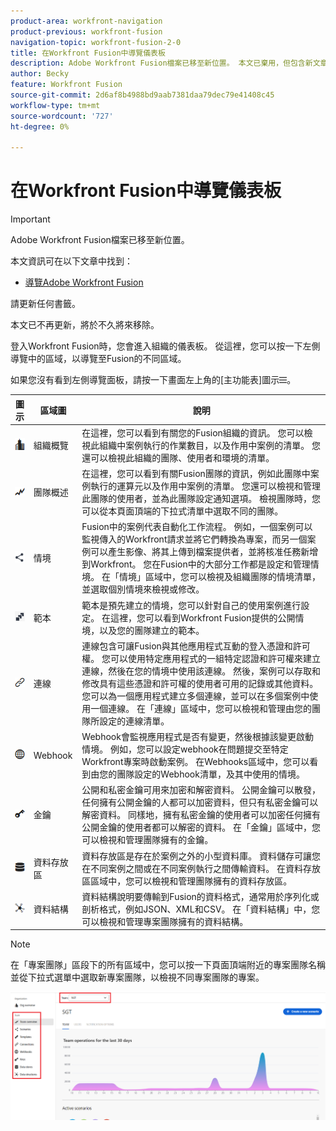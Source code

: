 ```yaml
---
product-area: workfront-navigation
product-previous: workfront-fusion
navigation-topic: workfront-fusion-2-0
title: 在Workfront Fusion中導覽儀表板
description: Adobe Workfront Fusion檔案已移至新位置。 本文已棄用，但包含新文章的連結，內容涵蓋此功能。
author: Becky
feature: Workfront Fusion
source-git-commit: 2d6af8b4988bd9aab7381daa79dec79e41408c45
workflow-type: tm+mt
source-wordcount: '727'
ht-degree: 0%

---
```


# 在Workfront Fusion中導覽儀表板

>[!IMPORTANT]
>
>Adobe Workfront Fusion檔案已移至新位置。
>
>本文資訊可在以下文章中找到：
>
>* [導覽Adobe Workfront Fusion](https://experienceleague.adobe.com/docs/workfront-fusion/using/get-started-with-fusion/navigate-workfront-fusion/navigate-workfront-fusion.html)
>
>請更新任何書籤。
>
>本文已不再更新，將於不久將來移除。

登入Workfront Fusion時，您會進入組織的儀表板。 從這裡，您可以按一下左側導覽中的區域，以導覽至Fusion的不同區域。

如果您沒有看到左側導覽面板，請按一下畫面左上角的[主功能表]圖示![主功能表](assets/main-menu-icon-left-nav.png)。

| 圖示 | 區域圖 | 說明 |
|---|---|---|
| ![組織概觀圖示](assets/org-overview-icon.png) | 組織概覽 | 在這裡，您可以看到有關您的Fusion組織的資訊。 您可以檢視此組織中案例執行的作業數目，以及作用中案例的清單。 您還可以檢視此組織的團隊、使用者和環境的清單。 |
| ![團隊概觀圖示](assets/team-overview-icon.png) | 團隊概述 | 在這裡，您可以看到有關Fusion團隊的資訊，例如此團隊中案例執行的運算元以及作用中案例的清單。 您還可以檢視和管理此團隊的使用者，並為此團隊設定通知選項。 檢視團隊時，您可以從本頁面頂端的下拉式清單中選取不同的團隊。 |
| ![案例圖示](assets/scenarios-icon.png) | 情境 | Fusion中的案例代表自動化工作流程。 例如，一個案例可以監視傳入的Workfront請求並將它們轉換為專案，而另一個案例可以產生影像、將其上傳到檔案提供者，並將核准任務新增到Workfront。 您在Fusion中的大部分工作都是設定和管理情境。 在「情境」區域中，您可以檢視及組織團隊的情境清單，並選取個別情境來檢視或修改。 |
| ![範本圖示](assets/fusion-template-icon.png) | 範本 | 範本是預先建立的情境，您可以針對自己的使用案例進行設定。 在這裡，您可以看到Workfront Fusion提供的公開情境，以及您的團隊建立的範本。 |
| ![連線圖示](assets/connections-icon.png) | 連線 | 連線包含可讓Fusion與其他應用程式互動的登入憑證和許可權。 您可以使用特定應用程式的一組特定認證和許可權來建立連線，然後在您的情境中使用該連線。 然後，案例可以存取和修改具有這些憑證和許可權的使用者可用的記錄或其他資料。 您可以為一個應用程式建立多個連線，並可以在多個案例中使用一個連線。 在「連線」區域中，您可以檢視和管理由您的團隊所設定的連線清單。 |
| ![webhooks圖示](assets/webhooks-icon.png) | Webhook | Webhook會監視應用程式是否有變更，然後根據該變更啟動情境。 例如，您可以設定webhook在問題提交至特定Workfront專案時啟動案例。 在Webhooks區域中，您可以看到由您的團隊設定的Webhook清單，及其中使用的情境。 |
| ![鍵圖示](assets/keys-icon.png) | 金鑰 | 公開和私密金鑰可用來加密和解密資料。 公開金鑰可以散發，任何擁有公開金鑰的人都可以加密資料，但只有私密金鑰可以解密資料。 同樣地，擁有私密金鑰的使用者可以加密任何擁有公開金鑰的使用者都可以解密的資料。 在「金鑰」區域中，您可以檢視和管理團隊擁有的金鑰。 |
| ![資料存放區圖示](assets/datastores-icon.png) | 資料存放區 | 資料存放區是存在於案例之外的小型資料庫。 資料儲存可讓您在不同案例之間或在不同案例執行之間傳輸資料。 在資料存放區區域中，您可以檢視和管理團隊擁有的資料存放區。 |
| ![資料結構圖示](assets/datastructures-icon.png) | 資料結構 | 資料結構說明要傳輸到Fusion的資料格式，通常用於序列化或剖析格式，例如JSON、XML和CSV。 在「資料結構」中，您可以檢視和管理專案團隊擁有的資料結構。 |

>[!NOTE]
>
>在「專案團隊」區段下的所有區域中，您可以按一下頁面頂端附近的專案團隊名稱並從下拉式選單中選取新專案團隊，以檢視不同專案團隊的專案。
>
>![團隊下拉式清單](assets/team-dropdown.png)


<!--
If you are an administrator, the following sections are available (Find out if these are visible, and if so, what they mean.)
Native apps | 
Apps | 
Organizations | 
All scenarios | 
All users |
-->




